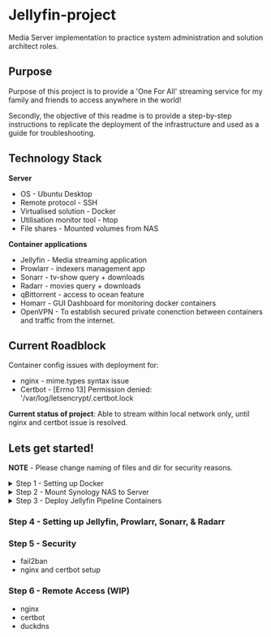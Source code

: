 # Jellyfin-project
Media Server implementation to practice system administration and solution architect roles. 

## Purpose 
Purpose of this project is to provide a 'One For All' streaming service for my family and friends to access anywhere in the world! 

Secondly, the objective of this readme is to provide a step-by-step instructions to replicate the deployment of the infrastructure and used as a guide for troubleshooting.

## Technology Stack
**Server**
* OS - Ubuntu Desktop
* Remote protocol - SSH
* Virtualised solution - Docker
* Utilisation monitor tool - htop
* File shares - Mounted volumes from NAS

**Container applications**
* Jellyfin - Media streaming application
* Prowlarr - indexers management app
* Sonarr - tv-show query + downloads
* Radarr - movies query + downloads
* qBittorrent - access to ocean feature
* Homarr - GUI Dashboard for monitoring docker containers
* OpenVPN - To establish secured private conenction between containers and traffic from the internet.

## Current Roadblock
Container config issues with deployment for:
* nginx - mime.types syntax issue
* Certbot - [Errno 13] Permission denied: '/var/log/letsencrypt/.certbot.lock

**Current status of project**: Able to stream within local network only, until nginx and certbot issue is resolved. 


## Lets get started!
**NOTE** - Please change naming of files and dir for security reasons.
<details>
<summary>Step 1 - Setting up Docker</summary>

**1.1 Update package list**
```
 sudo apt update
```

**1.2. Install prerequisites**
```
 sudo apt install -y ca-certificates curl gnupg
```

**1.3. Adding Docker's official GPG key**
```
sudo install -m 0755 -d /etc/apt/keyrings
curl -fsSL https://download.docker.com/linux/ubuntu/gpg | sudo gpg --dearmor -o /etc/apt/keyrings/docker.gpg
```

**1.4. Setup Docker repo**
```
echo "deb [arch=$(dpkg --print-architecture) signed-by=/etc/apt/keyrings/docker.gpg] https://download.docker.com/linux/ubuntu $(lsb_release -cs) stable" | sudo tee /etc/apt/sources.list.d/docker.list > /dev/null
```

**1.5. Install docker engine**
```
sudo apt update
sudo apt install -y docker-ce docker-ce-cli containerd.io docker-buildx-plugin docker-compose-plugin
```

**1.6. Verify Installation**
```
 docker --version
```

**1.7. Install software packages on docker**
```
docker pull jellyfin/jellyfin:latest
docker pull lscr.io/linuxserver/prowlarr:latest
docker pull lscr.io/linuxserver/sonarr:latest
docker pull lscr.io/linuxserver/radarr:latest
docker pull lscr.io/linuxserver/qbittorrent:latest
docker pull kylemanna/openvpn-client:latest
```

**1.8. Confirm pulled images**
```
docker images
```
</details>

<details>

<summary>Step 2 - Mount Synology NAS to Server</summary>

**2.1. Installing 'cifs-utils' for SMB support in files sharing with the NAS.**
```
 sudo apt install -y cifs-utils

```

**2.2. Creating the Mount Points**
```
sudo mkdir -p /mount/NAS_Server/Movies
sudo mkdir -p /mount/NAS_Server/Shows
sudo mkdir -p /mount/NAS_Server/Download
```

**2.3. Mount the NAS**
**NOTE**
NAS_IP= your external storage device private IPv4
your_username & your_password = local user/admin credentials of the storage device

```
sudo mount -t cifs //NAS_IP/NAS_Server/Movies /mount/NAS_Server/Movies -o username=your_username,password=your_password

sudo mount -t cifs //NAS_IP/NAS_Server/Shows /mount/NAS_Server/Shows -o username=your_username,password=your_password

sudo mount -t cifs //NAS_IP/NAS_Server/Download /mount/NAS_Server/Download -o username=your_username,password=your_password
```

2.4 Verify the Mounts are Present
```
df -h
```

**2.5 Persist Mounts across Reboots**
edit the 'fstab.bak' file to automatically mount the fodlers after a reboot of the server. 
```
 sudo cp /etc/fstab /etc/fstab.bak
 sudo nano /etc/fstab
```

Add the following within the fstab file (can add anywhere):
**NOTE**
your_username & your_password = relates to the user credential of the storage device
```
//NAS_IP/NAS_Server/Movies /mount/NAS_Server/Movies cifs username=your_username,password=your_password,iocharset=utf8 0 0
//NAS_IP/NAS_Server/Shows /mount/NAS_Server/Shows cifs username=your_username,password=your_password,iocharset=utf8 0 0
//NAS_IP/NAS_Server/Download /mount/NAS_Server/Download cifs username=your_username,password=your_password,iocharset=utf8 0 0
```

2.6. Verify fstab and Mounts

```
 sudo mount -a
```

check mounts
```
ls /mount/NAS_Server/Movies
ls /mount/NAS_Server/Shows
ls /mount/NAS_Server/Download
```

**2.7. Permission Update on Mounts**
```
sudo chmod -R 755 /mount/NAS_Server
sudo chown -R $USER:$USER /mount/NAS_Server
```
</details>

<details>

<summary> Step 3 - Deploy Jellyfin Pipeline Containers </summary>
We will use a docker-compose.yml file to simplify the deployment and management of all containers. 
Using Compose ensures that all container settings, volumes, and dependencies are centrally managed.

**3.1. Create container directory and open dir**
```
sudo -p mkdir ~/container-pipeline/ && cd ~/container-pipeline/
```

**3.2. Install docker-compose**
```
sudo curl -L "https://github.com/docker/compose/releases/latest/download/docker-compose-$(uname -s)-$(uname -m)" -o /usr/local/bin/docker-compose
```
Set executable Permission
```
sudo chmod +x /usr/local/bin/docker-compose
```
Verify install
```
docker-compose --version
```
pull required images
```
sudo docker-compose pull
```

**3.3. Create docker-compose file**
Docker-compose file is used when a docker container is deployed as it houses all the container's configuration.  
```
sudo nano docker-compose.yml
```

**Content of docker-compose**: Copy and paste the content and adjust the volume pathing to your setup.
```
version: "3.8"

services:
  jellyfin:
    image: jellyfin/jellyfin:latest
    container_name: jellyfin
    ports:
      - "8096:8096"  # LAN access
    volumes:
      - /mount/Movies:/media/movies:ro
      - /mount/NAS_Server/Shows:/media/shows:ro
    restart: unless-stopped
    environment:
      - TZ=Australia/Sydney

  prowlarr:
    image: lscr.io/linuxserver/prowlarr:latest
    container_name: prowlarr
    ports:
      - "9696:9696"
    volumes:
      - ~/jellyfin-pipeline/prowlarr:/config
    restart: unless-stopped
    environment:
      - PUID=1000
      - PGID=1000
      - TZ=Australia/Sydney

  sonarr:
    image: lscr.io/linuxserver/sonarr:latest
    container_name: sonarr
    ports:
      - "8989:8989"
    volumes:
      - ~/jellyfin-pipeline/sonarr:/config
      - /mount/NAS_Server/Shows:/shows
      - /mount/NAS_Server/Download:/downloads
    restart: unless-stopped
    environment:
      - PUID=1000
      - PGID=1000
      - TZ=Australia/Sydney

  radarr:
    image: lscr.io/linuxserver/radarr:latest
    container_name: radarr
    ports:
      - "7878:7878"
    volumes:
      - ~/jellyfin-pipeline/radarr:/config
      - /mount/NAS_Server/Movies:/movies
      - /mount/NAS_Server/Download:/downloads
    restart: unless-stopped
    environment:
      - PUID=1000
      - PGID=1000
      - TZ=Australia/Sydney

  qbittorrent:
    image: lscr.io/linuxserver/qbittorrent:latest
    container_name: qbittorrent
    ports:
      - "8080:8080"
      - "6881:6881/udp"
    volumes:
      - ~/jellyfin-pipeline/qbittorrent:/config
      - /mount/NAS_Server/Download:/downloads
    restart: unless-stopped
    environment:
      - PUID=1000
      - PGID=1000
      - TZ=Australia/Sydney
      - WEBUI_PORT=8080
      - VPN_ENABLED=true  # Enabled by default
      - VPN_PROVIDERS= your_provider #Example OpenVPN, ExpressVPN, PIA, etc.
      - VPN_USERNAME=your_vpn_username
      - VPN_PASSWORD=your_vpn_password

  openvpn:
    image: kylemanna/openvpn
    container_name: openvpn
    cap_add:
      - NET_ADMIN
    ports:
      - "1194:1194/udp"
    volumes:
      - ~/jellyfin-pipeline/openvpn:/etc/openvpn
    restart: unless-stopped
    environment:
      - TZ=Australia/Sydney
```

**3.4. Deploying the containers**
```
sudo docker-compose up -d 
```

**Some tips for troubleshooting:**
Check on status of containers
```
sudo docker ps
```

Check logs of a container
```
sudo docker logs container_name
```

**3.5. Permission for containers to read, write, and execute**
**Container Default User** is '1000:1000' 
**775** - 7-owner, 7-groups, 5-others, where **7**=can read, write, & exe while **5**=read and exe only
```
sudo chown -R 1000:1000 /mount/NAS_Server/Movies /mount/NAS_Server/Shows /mount/NAS_Server/Download

sudo chmod -R 775 /mount/NAS_Server/Movies /mount/NAS_Server/Shows /mount/NAS_Server/Download

```
</details>

### Step 4 - Setting up Jellyfin, Prowlarr, Sonarr, & Radarr

### Step 5 - Security
- fail2ban 
- nginx and certbot setup

### Step 6 - Remote Access (WIP)
- nginx 
- certbot
- duckdns
